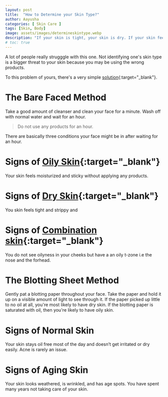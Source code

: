 ```yaml
---
layout: post
title:  "How to Determine your Skin Type?"
author: Aayusha
categories: [ Skin Care ]
tags: [Skin, Body]
image: assets/images/determineskintype.webp
description: "If your skin is tight, your skin is dry. If your skin feels oily in the tzone, it is combination skin type and if it feels sticky and moisturised, it is oily. "
# toc: true
---
```

A lot of people really strugggle with this one. Not identifying one's skin type is a bigger threat to your skin because you may be using the wrong products.

To this problem of yours, there's a very simple [solution](https://www.sheenyskincare.com/how-to-determine-my-skin-type/){:target="_blank"}.

# The Bare Faced Method
Take a good amount of cleanser and clean your face for a minute. Wash off with normal water and wait for an hour.

>Do not use any products for an hour.

There are basically three conditions your face might be in after waiting for an hour.

# Signs of [Oily Skin](https://www.sheenyskincare.com/skin-care-routine-products-oily-skin/){:target="_blank"}
Your skin feels moisturized and sticky without applying any products.

# Signs of [Dry Skin](https://www.sheenyskincare.com/dry-skin-causes-and-treatment/){:target="_blank"}
You skin feels tight and strippy and 

# Signs of [Combination skin](https://sheenycare.com/seven-signs-you-have-combination-skin/){:target="_blank"}
You do not see oilyness in your cheeks but have a an oily t-zone i.e the nose and the forhead.

# The Blotting Sheet Method
Gently pat a blotting paper throughout your face. Take the paper and hold it up on a visible amount of light to see through it. If the paper picked up little to no oil at all, you're most likely to have dry skin. If the blotting paper is saturated with oil, then you're likely to have oily skin.

# Signs of Normal Skin
Your skin stays oil free most of the day and doesn’t get irritated or dry easily. Acne is rarely an issue.

# Signs of Aging Skin
Your skin looks weathered, is wrinkled, and has age spots. You have spent many years not taking care of your skin.